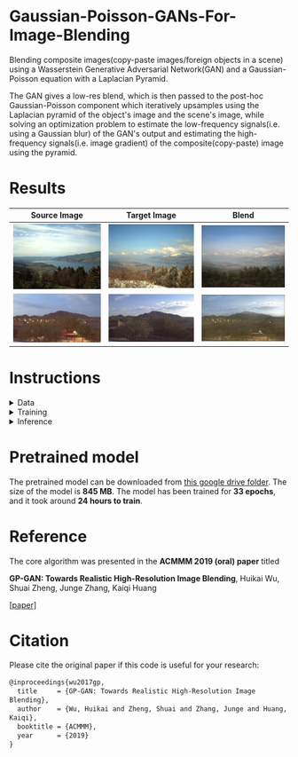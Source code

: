 # Gaussian-Poisson-GANs-For-Image-Blending

Blending composite images(copy-paste images/foreign objects in a scene) using a Wasserstein Generative Adversarial Network(GAN) and a Gaussian-Poisson equation with a Laplacian Pyramid.

The GAN gives a low-res blend, which is then passed to the post-hoc Gaussian-Poisson component which iteratively upsamples using the Laplacian pyramid of the object's image and the scene's image, while solving an optimization problem to estimate the low-frequency signals(i.e. using a Gaussian blur) of the GAN's output and estimating the high-frequency signals(i.e. image gradient) of the composite(copy-paste) image using the pyramid.

# Results

| Source Image    | Target Image           | Blend      |
|:---------------:|:----------------------:|:----------:|
|![](docs/source.jpg)|![](docs/dest.jpg)|![](docs/blend.png)|
|![](docs/source.jpeg)|![](docs/dest.jpeg)|![](docs/blend1.png)|


# Instructions

<details>
<summary>
Data
</summary>
<br>
  
[The Transient Attributes dataset](http://transattr.cs.brown.edu/files/aligned_images.tar) - 1.8 GB

Once it is downloaded, extract the .tar file. You will find a folder named _'imageAlignedLD'_ .

You can crop the images by executing the following command:

```
python crop_images.py --data_path path_to_imageAlignedLD_folder --output_dir path_to_output_folder
```
<br>
</details>
<details>

<summary>
Training
</summary>

</details>

<details>

<summary>
Inference
</summary>
</details>

# Pretrained model

The pretrained model can be downloaded from [this google drive folder](https://drive.google.com/file/d/10eePae3qZEhlyoVFElpjRaHEfAOSYIXp/view?usp=sharing). The size of the model is **845 MB**. The model has been trained for **33 epochs**, and it took around **24 hours to train**.  

# Reference

The core algorithm was presented in the **ACMMM 2019 (oral) paper** titled

**GP-GAN: Towards Realistic High-Resolution Image Blending**, 
Huikai Wu, Shuai Zheng, Junge Zhang, Kaiqi Huang

[[paper]](https://arxiv.org/pdf/1703.07195.pdf)

# Citation

Please cite the original paper if this code is useful for your research:

```
@inproceedings{wu2017gp,
  title     = {GP-GAN: Towards Realistic High-Resolution Image Blending},
  author    = {Wu, Huikai and Zheng, Shuai and Zhang, Junge and Huang, Kaiqi},
  booktitle = {ACMMM},
  year      = {2019}
}
```

